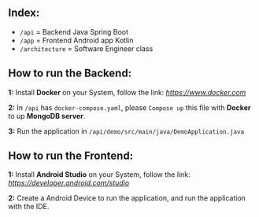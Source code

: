 ## Index:

- `/api` = Backend Java Spring Boot
- `/app` = Frontend Android app Kotlin
- `/architecture` = Software Engineer class

## How to run the Backend:

**1:** Install **Docker** on your System, follow the link:
  *https://www.docker.com*

**2:** In `/api` has `docker-compose.yaml`, please `Compose up` this file with **Docker** to up **MongoDB server**.

**3:** Run the application in `/api/demo/src/main/java/DemoApplication.java`

## How to run the Frontend:

**1:** Install **Android Studio** on your System, follow the link:
*https://developer.android.com/studio*

**2:** Create a Android Device to run the application, and run the application with the IDE.